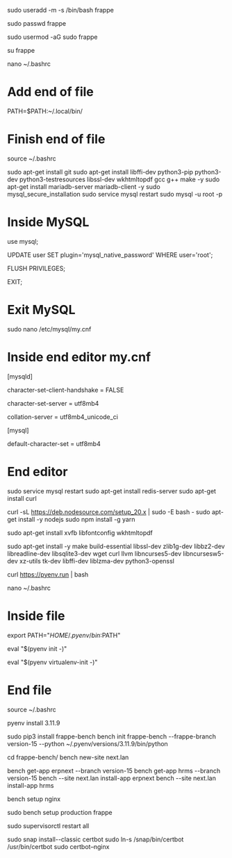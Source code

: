sudo useradd -m -s /bin/bash frappe

sudo passwd frappe

sudo usermod -aG sudo frappe

su frappe

nano ~/.bashrc
# Add end of file
PATH=$PATH:~/.local/bin/
# Finish end of file

source ~/.bashrc

sudo apt-get install git
sudo apt-get install libffi-dev python3-pip python3-dev python3-testresources libssl-dev wkhtmltopdf gcc g++ make -y
sudo apt-get install mariadb-server mariadb-client -y
sudo mysql_secure_installation
sudo service mysql restart
sudo mysql -u root -p

# Inside MySQL

use mysql;

UPDATE user SET plugin='mysql_native_password' WHERE user='root';

FLUSH PRIVILEGES;

EXIT;

# Exit MySQL

sudo nano /etc/mysql/my.cnf

# Inside end editor my.cnf

[mysqld]

character-set-client-handshake = FALSE

character-set-server = utf8mb4

collation-server = utf8mb4_unicode_ci

[mysql]

default-character-set = utf8mb4

# End editor

sudo service mysql restart
sudo apt-get install redis-server
sudo apt-get install curl

curl -sL https://deb.nodesource.com/setup_20.x | sudo -E bash -
sudo apt-get install -y nodejs
sudo npm install -g yarn

sudo apt-get install xvfb libfontconfig wkhtmltopdf

sudo apt-get install -y make build-essential libssl-dev zlib1g-dev libbz2-dev libreadline-dev libsqlite3-dev wget curl llvm libncurses5-dev libncursesw5-dev xz-utils tk-dev libffi-dev liblzma-dev python3-openssl

curl https://pyenv.run | bash

nano ~/.bashrc
# Inside file

export PATH="$HOME/.pyenv/bin:$PATH"

eval "$(pyenv init -)"

eval "$(pyenv virtualenv-init -)"

# End file

source ~/.bashrc

pyenv install 3.11.9

sudo pip3 install frappe-bench
bench init frappe-bench --frappe-branch version-15 --python ~/.pyenv/versions/3.11.9/bin/python

cd frappe-bench/
bench new-site next.lan

bench get-app erpnext --branch version-15
bench get-app hrms --branch version-15
bench --site next.lan install-app erpnext
bench --site next.lan install-app hrms

bench setup nginx

sudo bench setup production frappe


sudo supervisorctl restart all






sudo snap install--classic certbot
sudo ln-s /snap/bin/certbot /usr/bin/certbot
sudo certbot–nginx
